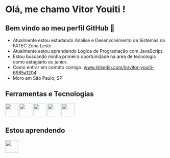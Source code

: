 # Olá, me chamo Vitor Youiti ! 
## Bem vindo ao meu perfil GitHub 👋


-  Atualmente estou estudando Analise e Desenvolvimento de Sistemas na FATEC Zona Leste.
-  Atualmente estou aprendendo Logica de Programação com JavaScript.
-  Estou buscando minha primeira oportunidade na area de tecnologia como estagiario ou junior.
-  Como entrar em contato comigo: www.linkedin.com/in/vitor-youiti-6985a1204
-  Moro em São Paulo, SP

## Ferramentas e Tecnologias
<img src="https://cdn.jsdelivr.net/gh/devicons/devicon@latest/icons/javascript/javascript-original.svg" width="40" height="40" />
<img src="https://cdn.jsdelivr.net/gh/devicons/devicon@latest/icons/html5/html5-original.svg" width="40" height="40" />
<img src="https://cdn.jsdelivr.net/gh/devicons/devicon@latest/icons/css3/css3-original.svg" width="40" height="40" />
<img src="https://cdn.jsdelivr.net/gh/devicons/devicon@latest/icons/git/git-original.svg" width="40" height="40" />
<img src="https://cdn.jsdelivr.net/gh/devicons/devicon@latest/icons/github/github-original.svg" width="40" height="40"  />


## Estou aprendendo
<img src="https://cdn.jsdelivr.net/gh/devicons/devicon@latest/icons/python/python-original.svg" width="40" height="40" />
          
